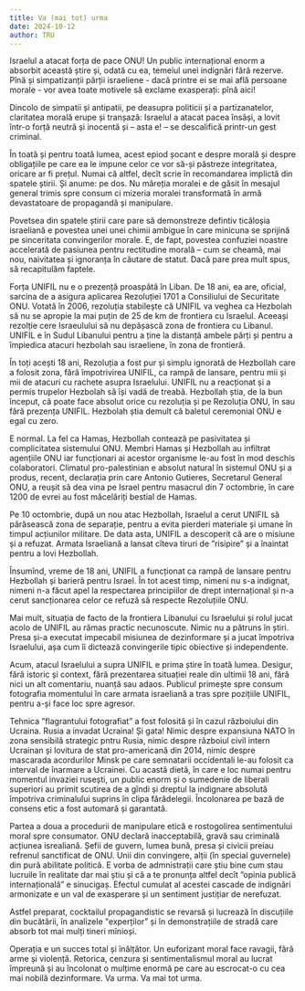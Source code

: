 ```yaml
---
title: Va (mai tot) urma
date: 2024-10-12
author: TRU
---
```

Israelul a atacat forța de pace ONU! Un public internațional enorm a absorbit această știre și, odată cu ea, temeiul unei indignări fără rezerve. Pînă și simpatizanții părții israeliene - dacă printre ei se mai află persoane morale - vor avea toate motivele să exclame exasperați: pînă aici!

Dincolo de simpatii și antipatii, pe deasupra politicii și a partizanatelor, claritatea morală erupe și tranșază: Israelul a atacat pacea însăși, a lovit într-o forță neutră și inocentă și – asta e! – se descalifică printr-un gest criminal.

În toată și pentru toată lumea, acest epiod șocant e despre morală și despre obligațiile pe care ea le impune celor ce vor să-și păstreze integritatea, oricare ar fi prețul. Numai că altfel, decît scrie în recomandarea implictă din spatele știrii. Și anume: pe dos. Nu măreția moralei e de găsit în mesajul general trimis spre consum ci mizeria moralei transformată în armă devastatoare de propagandă și manipulare.

Povetsea din spatele știrii care pare să demonstreze defintiv ticăloșia israeliană e povestea unei unei chimii ambigue în care minicuna se sprijină pe sinceritata convingerilor morale. E, de fapt, povestea confuziei noastre accelerată de pasiunea pentru rectitudine morală – cum se cheamă, mai nou, naivitatea și ignoranța în căutare de statut. Dacă pare prea mult spus, să recapitulăm faptele.  

Forța UNIFIL nu e o prezență proaspătă în Liban. De 18 ani, ea are, oficial, sarcina de a asigura aplicarea Rezoluției 1701 a Consiliului de Securitate ONU. Votată în 2006, rezoluția stabilește că UNIFIL va veghea ca Hezbolah să nu se apropie la mai puțin de 25 de km de frontiera cu Israelul. Aceeași rezolție cere Israeulului să nu depășască zona de frontiera cu Libanul. UNIFIL e în Sudul Libanului pentru a ține la distanță ambele părți și pentru a împiedica atacuri hezbolah sau israeliene, în zona de frontieră.  

În toți acești 18 ani, Rezoluția a fost pur și simplu ignorată de Hezbollah care a folosit zona, fără împotrivirea UNIFIL, ca rampă de lansare, pentru mii și mii de atacuri cu rachete asupra Israelului. UNIFIL nu a reacționat și a permis trupelor Hezbolah să își vadă de treabă. Hezbollah știa, de la bun început, că poate face absolut orice cu rezoluția și pe Rezoluția ONU, în sau fără prezența UNIFIL. Hezbolah știa demult că baletul ceremonial ONU e egal cu zero.

E normal. La fel ca Hamas, Hezbollah contează pe pasivitatea și complicitatea sistemului ONU. Membri Hamas și Hezbollah au infiltrat agențiile ONU iar funcționari ai acestor organisme le-au fost în mod deschis colaboratori. Climatul pro-palestinian e absolut natural în sistemul ONU și a produs, recent, declarația prin care Antonio Gutieres, Secretarul General ONU, a reușit să dea vina pe Israel pentru masacrul din 7 octombrie, în care 1200 de evrei au fost măcelăriți bestial de Hamas.

Pe 10 octombrie, după un nou atac Hezbollah, Israelul a cerut UNIFIL să părăsească zona de separație, pentru a evita pierderi materiale și umane în timpul acțiunilor militare. De data asta, UNIFIL a descoperit că are o misiune și a refuzat. Armata Israeliană a lansat cîteva tiruri de ”risipire” și a înaintat pentru a lovi Hezbollah.

Însumînd, vreme de 18 ani, UNIFIL a funcționat ca rampă de lansare pentru Hezbollah și barieră pentru Israel. În tot acest timp, nimeni nu s-a indignat, nimeni n-a făcut apel la respectarea principiilor de drept internațional și n-a cerut sancționarea celor ce refuză să respecte Rezoluțiile ONU.

Mai mult, situația de facto de la frontiera Libanului cu Israelului și rolul jucat acolo de UNIFIL au rămas practic necunoscute. Nimic nu a pătruns în știri. Presa și-a executat impecabil misiunea de dezinformare și a jucat împotriva Israelului, așa cum îi dictează convingerile tipic obiective și independente.  

Acum, atacul Israelului a supra UNIFIL e prima știre în toată lumea. Desigur, fără istoric și context, fără prezentarea situației reale din ultimii 18 ani, fără nici un alt comentariu, nuanță sau adaos. Publicul primește spre consum fotografia momentului în care armata israeliană a tras spre pozițiile UNIFIL, pentru a-și face loc spre agresor.  

Tehnica ”flagrantului fotografiat” a fost folosită și în cazul războiului din Ucraina. Rusia a invadat Ucraina! Și gata! Nimic despre expansiuna NATO în zona sensibilă strategic pntru Rusia, nimic despre războiul civil intern Ucrainan și lovitura de stat pro-americană din 2014, nimic despre mascarada acordurilor Minsk pe care semnatarii occidentali le-au folosit ca interval de înarmare a Ucrainei. Cu acastă dietă, în care e loc numai pentru momentul invaziei rusești, un public enorm și o sumedenie de liberali superiori au primit scutirea de a gîndi și dreptul la indignare absolută împotriva criminalului suprins în clipa fărădelegii. Încolonarea pe bază de consens etic a fost automară și garantată.  

Partea a doua a procedurii de manipulare etică e rostogolirea sentimentului moral spre consumator. ONU declară inacceptabilă, gravă sau criminală acțiunea isrealiană. Șefii de guvern, lumea bună, presa și civicii preiau refrenul sanctificat de ONU. Unii din convingere, alții (în special guvernele) din  pură abilitate politică. E vorba de admnistrații care știu bine cum stau lucruile în realitate dar mai știu și că a te pronunța altfel decît ”opinia publică internațională” e sinucigaș. Efectul cumulat al acestei cascade de indignări armonizate e un val de exasperare și un sentiment justițiar de nerefuzat.

Astfel preparat, cocktailul propagandistic se revarsă și lucrează în discuțiile din bucătării, în analizele "experților” și în demonstrațiile de stradă care absorb tot mai mulți tineri mînioși.

Operația e un succes total și înălțător. Un euforizant moral face ravagii, fără arme și violență. Retorica, cenzura și sentimentalismul moral au lucrat împreună și au încolonat o mulțime enormă pe care au escrocat-o cu cea mai nobilă   dezinformare. Va urma. Va mai tot urma.
